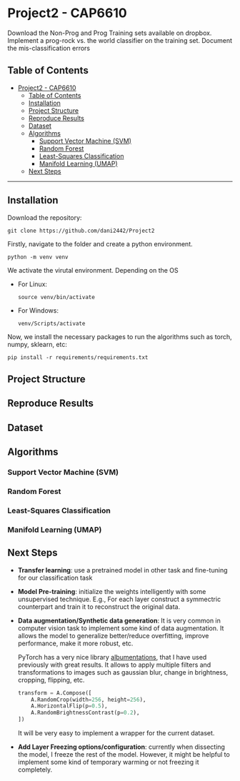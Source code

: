 # Project2 - CAP6610

Download the Non-Prog and Prog Training sets available on dropbox. Implement a prog-rock vs. the world
classifier on the training set. Document the mis-classification errors

## Table of Contents
- [Project2 - CAP6610](#project2---cap6610)
  - [Table of Contents](#table-of-contents)
  - [Installation](#installation)
  - [Project Structure](#project-structure)
  - [Reproduce Results](#reproduce-results)
  - [Dataset](#dataset)
  - [Algorithms](#algorithms)
    - [Support Vector Machine (SVM)](#support-vector-machine-svm)
    - [Random Forest](#random-forest)
    - [Least-Squares Classification](#least-squares-classification)
    - [Manifold Learning (UMAP)](#manifold-learning-umap)
  - [Next Steps](#next-steps)

<hr>

## Installation
Download the repository:
```console
git clone https://github.com/dani2442/Project2
```
Firstly, navigate to the folder and create a python environment.
```console
python -m venv venv
```
We activate the virutal environment. Depending on the OS
- For Linux:

    ```console
    source venv/bin/activate
    ```
- For Windows:

    ```console
    venv/Scripts/activate
    ```
Now, we install the necessary packages to run the algorithms such as torch, numpy, sklearn, etc:
```console
pip install -r requirements/requirements.txt
```
## Project Structure

## Reproduce Results

## Dataset


## Algorithms

### Support Vector Machine (SVM)

### Random Forest

### Least-Squares Classification


### Manifold Learning (UMAP)


## Next Steps
- **Transfer learning**: use a pretrained model in other task and fine-tuning for our classification task
- **Model Pre-training**: initialize the weights intelligently with some unsupervised technique. E.g., For each layer construct a symmectric counterpart and train it to reconstruct the original data.
- **Data augmentation/Synthetic data generation**: It is very common in computer vision task to implement some kind of data augmentation. It allows the model to generalize better/reduce overfitting, improve performance, make it more robust, etc.

    PyTorch has a very nice library [albumentations](https://albumentations.ai/docs/getting_started/image_augmentation/), that I have used previously with great results. It allows to apply multiple filters and transformations to images such as gaussian blur, change in brightness, cropping, flipping, etc.
    ```python
    transform = A.Compose([
        A.RandomCrop(width=256, height=256),
        A.HorizontalFlip(p=0.5),
        A.RandomBrightnessContrast(p=0.2),
    ])
    ``` 
    It will be very easy to implement a wrapper for the current dataset.
- **Add Layer Freezing options/configuration**: currently when dissecting the model, I freeze the rest of the model. However, it might be helpful to implement some kind of temporary warming or not freezing it completely.